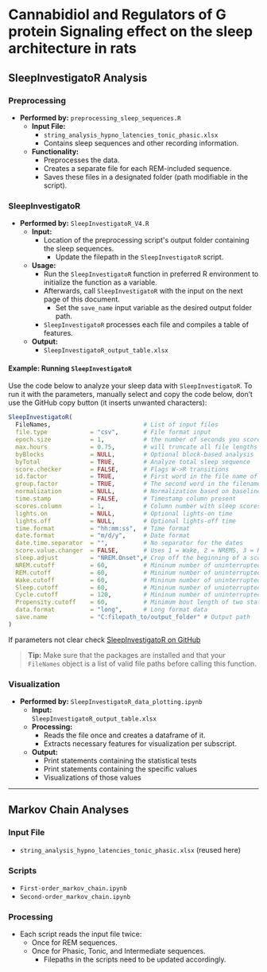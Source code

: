 # Cannabidiol and Regulators of G protein Signaling effect on the sleep architecture in rats

## SleepInvestigatoR Analysis

### Preprocessing
- **Performed by:** `preprocessing_sleep_sequences.R`
  - **Input File:**  
    - `string_analysis_hypno_latencies_tonic_phasic.xlsx`
    - Contains sleep sequences and other recording information.
  - **Functionality:**
    - Preprocesses the data.
    - Creates a separate file for each REM-included sequence.
    - Saves these files in a designated folder (path modifiable in the script).

### SleepInvestigatoR
- **Performed by:** `SleepInvestigatoR_V4.R`
  - **Input:**
    - Location of the preprocessing script's output folder containing the sleep sequences.
      - Update the filepath in the `SleepInvestigatoR` script.
  - **Usage:**
    - Run the `SleepInvestigatoR` function in preferred R environment to initialize the function as a variable.
    - Afterwards, call `SleepInvestigatoR` with the input on the next page of this document.
      - Set the `save_name` input variable as the desired output folder path.
    - `SleepInvestigatoR` processes each file and compiles a table of features.
  - **Output:**
    - `SleepInvestigatoR_output_table.xlsx`


#### Example: Running `SleepInvestigatoR`

Use the code below to analyze your sleep data with `SleepInvestigatoR`. To run it with the parameters, manually select and copy the code below, don’t use the GitHub copy button (it inserts unwanted characters):

```r
SleepInvestigatoR(
  FileNames,                          # List of input files
  file.type            = "csv",       # File format input
  epoch.size           = 1,           # the number of seconds you scored in
  max.hours            = 0.75,        # will truncate all file lengths so they equal this number of hours (also adds values of lower than this number)
  byBlocks             = NULL,        # Optional block-based analysis
  byTotal              = TRUE,        # Analyze total sleep sequence
  score.checker        = FALSE,       # Flags W->R transitions
  id.factor            = TRUE,        # First word in the file name of each file name is the animal id
  group.factor         = TRUE,        # The second word in the filename indicates the grouping factor, such as treatment or condition
  normalization        = NULL,        # Normalization based on baseline values
  time.stamp           = FALSE,       # Timestamp column present
  scores.column        = 1,           # Column number with sleep scores (can only be 1st or 2nd column)
  lights.on            = NULL,        # Optional lights-on time
  lights.off           = NULL,        # Optional lights-off time
  time.format          = "hh:mm:ss",  # Time format
  date.format          = "m/d/y",     # Date format
  date.time.separator  = "",          # No separator for the dates
  score.value.changer  = FALSE,       # Uses 1 = Wake, 2 = NREMS, 3 = REMS. Set to FALSE if already the case; otherwise, specify as c(Wake, NREM, REM)
  sleep.adjust         = "NREM.Onset",# Crop off the beginning of a scored sleep file to the first minimum length NREM bout
  NREM.cutoff          = 60,          # Mininum number of uninterrupted epochs to be consider a formal bout of NREM
  REM.cutoff           = 60,          # Mininum number of uninterrupted epochs to be consider a formal bout of REM
  Wake.cutoff          = 60,          # Mininum number of uninterrupted epochs to be consider a formal bout of Wake
  Sleep.cutoff         = 60,          # Mininum number of uninterrupted epochs to be consider a formal bout of sleep (NREM+REM)
  Cycle.cutoff         = 120,         # Mininum number of uninterrupted epochs to be consider a formal sleep cycle
  Propensity.cutoff    = 60,          # Minimum bout length of two states in propensity measurements.
  data.format          = "long",      # Long format data
  save.name            = "C:filepath_to/output_folder" # Output path
)
```

If parameters not clear check [SleepInvestigatoR on GitHub](https://github.com/mgamble1023/SleepInvestigatoR)
>  **Tip:** Make sure that the packages are installed and that your `FileNames` object is a list of valid file paths before calling this function.


### Visualization
- **Performed by:** `SleepInvestigatoR_data_plotting.ipynb`
  - **Input:**  
    `SleepInvestigatoR_output_table.xlsx`
  - **Processing:**
    - Reads the file once and creates a dataframe of it.
    - Extracts necessary features for visualization per subscript.
  - **Output:**
    - Print statements containing the statistical tests
    - Print statements containing the specific values
    - Visualizations of those values

---

## Markov Chain Analyses

### Input File
- `string_analysis_hypno_latencies_tonic_phasic.xlsx` (reused here)

### Scripts
- `First-order_markov_chain.ipynb`
- `Second-order_markov_chain.ipynb`

### Processing
- Each script reads the input file twice:
  - Once for REM sequences.
  - Once for Phasic, Tonic, and Intermediate sequences.
    - Filepaths in the scripts need to be updated accordingly.
